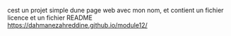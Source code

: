 cest un projet simple dune page web avec mon nom, et contient un fichier licence et un fichier README
https://dahmanezahreddine.github.io/module12/
